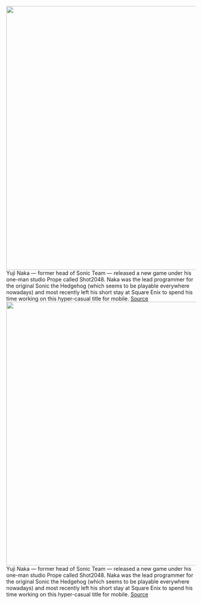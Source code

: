 <img src='https://cdn.vox-cdn.com/thumbor/CDsnUEHt96T5quzpZW5wWagfex0=/0x0:4032x3024/1200x800/filters:focal(417x1352:1061x1996)/cdn.vox-cdn.com/uploads/chorus_image/image/70298648/FG5AXYJacAIKwLq.0.jpeg' width='700px' /><br/>
Yuji Naka — former head of Sonic Team — released a new game under his one-man studio Prope called Shot2048. Naka was the lead programmer for the original Sonic the Hedgehog (which seems to be playable everywhere nowadays) and most recently left his short stay at Square Enix to spend his time working on this hyper-casual title for mobile.
<a href='https://www.theverge.com/2021/12/20/22846465/yuji-naka-sega-sonic-team-shot2048-iphone-android'> Source <a/><img src='https://cdn.vox-cdn.com/thumbor/CDsnUEHt96T5quzpZW5wWagfex0=/0x0:4032x3024/1200x800/filters:focal(417x1352:1061x1996)/cdn.vox-cdn.com/uploads/chorus_image/image/70298648/FG5AXYJacAIKwLq.0.jpeg' width='700px' /><br/>
Yuji Naka — former head of Sonic Team — released a new game under his one-man studio Prope called Shot2048. Naka was the lead programmer for the original Sonic the Hedgehog (which seems to be playable everywhere nowadays) and most recently left his short stay at Square Enix to spend his time working on this hyper-casual title for mobile.
<a href='https://www.theverge.com/2021/12/20/22846465/yuji-naka-sega-sonic-team-shot2048-iphone-android'> Source <a/>